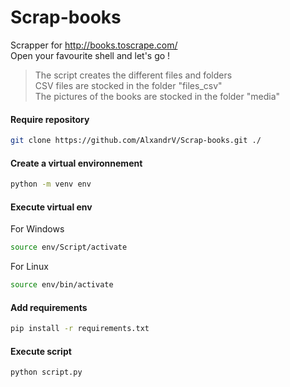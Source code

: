 # Scrap-books

Scrapper for http://books.toscrape.com/  
Open your favourite shell and let's go !


> The script creates the different files and folders  
> CSV files are stocked in the folder "files_csv"  
> The pictures of the books are stocked in the folder "media" 

#### Require repository

```sh
git clone https://github.com/AlxandrV/Scrap-books.git ./
```

#### Create a virtual environnement

```sh
python -m venv env
```

#### Execute virtual env

For Windows
```sh
source env/Script/activate
```

For Linux
```sh
source env/bin/activate
```

#### Add requirements

```sh
pip install -r requirements.txt
```

#### Execute script

```sh
python script.py
```